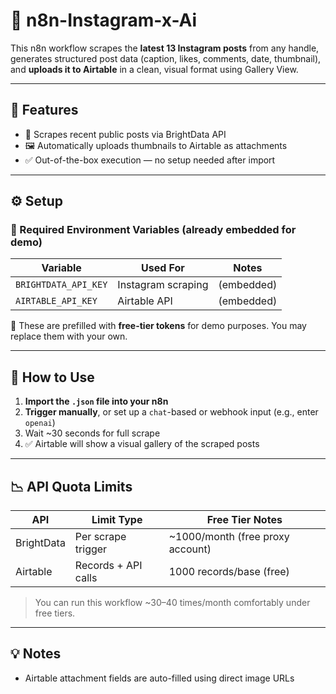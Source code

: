 
# 📸 n8n-Instagram-x-Ai

This n8n workflow scrapes the **latest 13 Instagram posts** from any handle, generates structured post data (caption, likes, comments, date, thumbnail), and **uploads it to Airtable** in a clean, visual format using Gallery View.

---

## 🚀 Features
- 🔎 Scrapes recent public posts via BrightData API
- 🖼️ Automatically uploads thumbnails to Airtable as attachments
- ✅ Out-of-the-box execution — no setup needed after import

---

## ⚙️ Setup

### 🔧 Required Environment Variables (already embedded for demo)
| Variable               | Used For             | Notes                        |
|------------------------|----------------------|-------------------------------|
| `BRIGHTDATA_API_KEY`   | Instagram scraping   | (embedded)                   |
| `AIRTABLE_API_KEY`     | Airtable API         | (embedded)                   |

📁 These are prefilled with **free-tier tokens** for demo purposes. You may replace them with your own.

---

## 🧪 How to Use

1. **Import the `.json` file into your n8n**
2. **Trigger manually**, or set up a `chat`-based or webhook input (e.g., enter `openai`)
3. Wait ~30 seconds for full scrape
4. ✅ Airtable will show a visual gallery of the scraped posts

---

## 📉 API Quota Limits

| API       | Limit Type          | Free Tier Notes                    |
|-----------|---------------------|------------------------------------|
| BrightData| Per scrape trigger  | ~1000/month (free proxy account)   |
| Airtable  | Records + API calls | 1000 records/base (free)           |

> You can run this workflow ~30–40 times/month comfortably under free tiers.

---

## 💡 Notes
- Airtable attachment fields are auto-filled using direct image URLs
